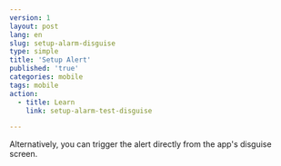 ```yaml
---
version: 1
layout: post
lang: en
slug: setup-alarm-disguise
type: simple
title: 'Setup Alert'
published: 'true'
categories: mobile
tags: mobile
action:
  - title: Learn
    link: setup-alarm-test-disguise

---
```


Alternatively, you can trigger the alert directly from the app's disguise screen.